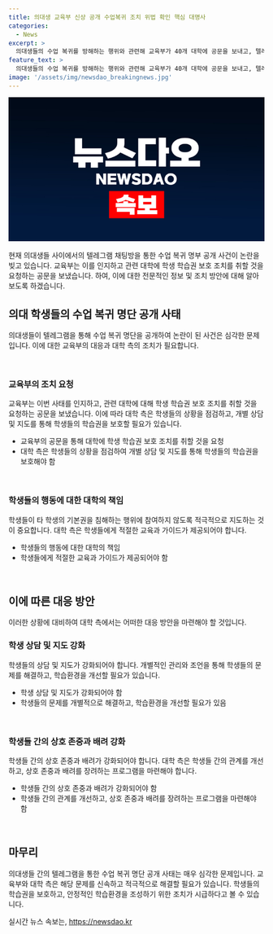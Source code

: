 ```yaml
---
title: 의대생 교육부 신상 공개 수업복귀 조치 위법 확인 핵심 대명사
categories:
  - News
excerpt: >
  의대생들의 수업 복귀를 방해하는 행위와 관련해 교육부가 40개 대학에 공문을 보내고, 텔레그램을 통해 수업 복귀 의대생의 명단이 공개된 상황에서 학생의 학습권 보호를 강조하고 대학들에 조치를 촉구했다. 텔레그램 채팅방을 통해 공개된 명단과 관련해 보건복지부가 경찰에 수사를 의뢰한 상황이며, 의대생들의 학습 권리를 침해하는 행위에 대해 교육부가 대응하고 있다. 이전에도 비슷한 사례가 있었으며, 교육부는 이번 사례와 관련한 수사를 요청하고 있다.
feature_text: >
  의대생들의 수업 복귀를 방해하는 행위와 관련해 교육부가 40개 대학에 공문을 보내고, 텔레그램을 통해 수업 복귀 의대생의 명단이 공개된 상황에서 학생의 학습권 보호를 강조하고 대학들에 조치를 촉구했다. 텔레그램 채팅방을 통해 공개된 명단과 관련해 보건복지부가 경찰에 수사를 의뢰한 상황이며, 의대생들의 학습 권리를 침해하는 행위에 대해 교육부가 대응하고 있다. 이전에도 비슷한 사례가 있었으며, 교육부는 이번 사례와 관련한 수사를 요청하고 있다.
image: '/assets/img/newsdao_breakingnews.jpg'
---
```


<p><img src="/assets/img/newsdao_breakingnews.jpg" alt="koreaapp 속보" /></p>

<p>현재 의대생들 사이에서의 텔레그램 채팅방을 통한 수업 복귀 명부 공개 사건이 논란을 빚고 있습니다. 교육부는 이를 인지하고 관련 대학에 학생 학습권 보호 조치를 취할 것을 요청하는 공문을 보냈습니다. 하여, 이에 대한 전문적인 정보 및 조치 방안에 대해 알아보도록 하겠습니다. </p>

<h2 data-ke-size="size26">의대 학생들의 수업 복귀 명단 공개 사태</h2>

<p>의대생들이 텔레그램을 통해 수업 복귀 명단을 공개하여 논란이 된 사건은 심각한 문제입니다. 이에 대한 교육부의 대응과 대학 측의 조치가 필요합니다.</p>

<p data-ke-size="size16">&nbsp;</p>

<h3>교육부의 조치 요청</h3>

<p>교육부는 이번 사태를 인지하고, 관련 대학에 대해 학생 학습권 보호 조치를 취할 것을 요청하는 공문을 보냈습니다. 이에 따라 대학 측은 학생들의 상황을 점검하고, 개별 상담 및 지도를 통해 학생들의 학습권을 보호할 필요가 있습니다.</p>

<ul>
  <li>교육부의 공문을 통해 대학에 학생 학습권 보호 조치를 취할 것을 요청</li>
  <li>대학 측은 학생들의 상황을 점검하여 개별 상담 및 지도를 통해 학생들의 학습권을 보호해야 함</li>
</ul>

<p data-ke-size="size16">&nbsp;</p>

<h3>학생들의 행동에 대한 대학의 책임</h3>

<p>학생들이 타 학생의 기본권을 침해하는 행위에 참여하지 않도록 적극적으로 지도하는 것이 중요합니다. 대학 측은 학생들에게 적절한 교육과 가이드가 제공되어야 합니다.</p>

<ul>
  <li>학생들의 행동에 대한 대학의 책임</li>
  <li>학생들에게 적절한 교육과 가이드가 제공되어야 함</li>
</ul>

<p data-ke-size="size16">&nbsp;</p>

<h2 data-ke-size="size26">이에 따른 대응 방안</h2>

<p>이러한 상황에 대비하여 대학 측에서는 어떠한 대응 방안을 마련해야 할 것입니다.</p>

<h3>학생 상담 및 지도 강화</h3>

<p>학생들의 상담 및 지도가 강화되어야 합니다. 개별적인 관리와 조언을 통해 학생들의 문제를 해결하고, 학습환경을 개선할 필요가 있습니다.</p>

<ul>
  <li>학생 상담 및 지도가 강화되어야 함</li>
  <li>학생들의 문제를 개별적으로 해결하고, 학습환경을 개선할 필요가 있음</li>
</ul>

<p data-ke-size="size16">&nbsp;</p>

<h3>학생들 간의 상호 존중과 배려 강화</h3>

<p>학생들 간의 상호 존중과 배려가 강화되어야 합니다. 대학 측은 학생들 간의 관계를 개선하고, 상호 존중과 배려를 장려하는 프로그램을 마련해야 합니다. </p>

<ul>
  <li>학생들 간의 상호 존중과 배려가 강화되어야 함</li>
  <li>학생들 간의 관계를 개선하고, 상호 존중과 배려를 장려하는 프로그램을 마련해야 함</li>
</ul>

<p data-ke-size="size16">&nbsp;</p>

<h2 data-ke-size="size26">마무리</h2>

<p>의대생들 간의 텔레그램을 통한 수업 복귀 명단 공개 사태는 매우 심각한 문제입니다. 교육부와 대학 측은 해당 문제를 신속하고 적극적으로 해결할 필요가 있습니다. 학생들의 학습권을 보호하고, 안정적인 학습환경을 조성하기 위한 조치가 시급하다고 볼 수 있습니다.</p>
실시간 뉴스 속보는, <a href="https://newsdao.kr" rel="dofollow">https://newsdao.kr</a>


